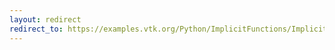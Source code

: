 ```yaml
---
layout: redirect
redirect_to: https://examples.vtk.org/Python/ImplicitFunctions/ImplicitSphere/
---
```


